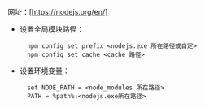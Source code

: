 网址：[https://nodejs.org/en/]

* 设置全局模块路径：

        npm config set prefix <nodejs.exe 所在路径或自定>
        npm config set cache <cache 路径>

* 设置环境变量：

        set NODE_PATH = <node_modules 所在路径>
        PATH = %path%;<nodejs.exe所在路径>
